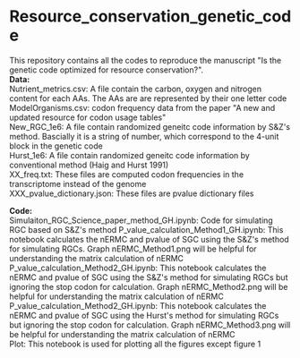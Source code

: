 # Resource_conservation_genetic_code
This repository contains all the codes to reproduce the manuscript "Is the genetic code optimized for resource conservation?".     
**Data:**  
Nutrient_metrics.csv: A file contain the carbon, oxygen and nitrogen content for each AAs. The AAs are are represented by their one letter code  
ModelOrganisms.csv: codon frequency data from the paper "A new and updated resource for codon usage tables"  
New_RGC_1e6: A file contain randomized geneitc code information by S&Z's method. Bascially it is a string of number, which correspond to the 4-unit block in the genetic code  
Hurst_1e6: A file contain randomized geneitc code information by conventional method (Haig and Hurst 1991)  
XX_freq.txt: These files are computed codon frequencies in the transcriptome instead of the genome  
XXX_pvalue_dictionary.json: These files are pvalue dictionary files  
  
**Code:**  
Simulaiton_RGC_Science_paper_method_GH.ipynb: Code for simulating RGC based on S&Z's method
P_value_calculation_Method1_GH.ipynb: This notebook calculates the nERMC and pvalue of SGC using the S&Z's method for simulating RGCs. Graph nERMC_Method1.png will be helpful for understanding the matrix calculation of nERMC  
P_value_calculation_Method2_GH.ipynb: This notebook calculates the nERMC and pvalue of SGC using the S&Z's method for simulating RGCs but ignoring the stop codon for calculation. Graph nERMC_Method2.png will be helpful for understanding the matrix calculation of nERMC    
P_value_calculation_Method2_GH.ipynb: This notebook calculates the nERMC and pvalue of SGC using the Hurst's method for simulating RGCs but ignoring the stop codon for calculation. Graph nERMC_Method3.png will be helpful for understanding the matrix calculation of nERMC    
Plot: This notebook is used for plotting all the figures except figure 1  
